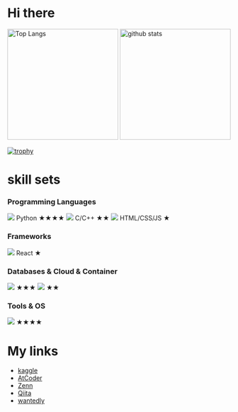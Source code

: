 # Hi there
<p align="left"> 
  <img alt="Top Langs" height="250px" src="https://github-readme-stats-pi-ruddy-58.vercel.app/api/top-langs/?username=satabie&theme=tokyonight&count_private=true&hide=Jupyter%20Notebook,PureBasic,JavaScript,JetBrains%20MPS" />
  <img alt="github stats" height="250px" src="https://github-readme-stats.vercel.app/api?username=satabie&theme=onedark&show_icons=ture" />
</p>

[![trophy](https://github-profile-trophy.vercel.app/?username=satabie&theme=onedark&column=8&row=1)](https://github.com/ryo-ma/github-profile-trophy)

# skill sets
### Programming Languages
<img src="https://skillicons.dev/icons?i=python" /> Python ★★★★
<img src="https://skillicons.dev/icons?i=c,cpp" /> C/C++ ★★
<img src="https://skillicons.dev/icons?i=html,css,js" /> HTML/CSS/JS ★

### Frameworks
<img src="https://skillicons.dev/icons?i=react" /> React ★

### Databases & Cloud & Container
<img src="https://skillicons.dev/icons?i=mysql,postgresql" /> ★★★
<img src="https://skillicons.dev/icons?i=docker,aws,gcp" /> ★★

### Tools & OS
<img src="https://skillicons.dev/icons?i=ubuntu,neovim,git" /> ★★★★



# My links

- [kaggle](https://www.kaggle.com/shoseisan)
- [AtCoder](https://atcoder.jp/users/shoseisan)
- [Zenn](https://zenn.dev/shoseisan)
- [Qiita](https://qiita.com/satabie)
- [wantedly](https://www.wantedly.com/id/t_s_fo)
